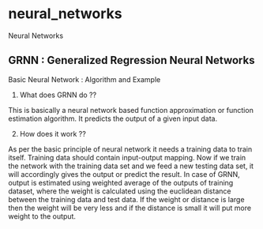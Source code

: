 # neural_networks
Neural Networks

GRNN : Generalized Regression Neural Networks
--------------

Basic Neural Network : Algorithm and Example
1. What does GRNN do ??

This is basically a neural network based function approximation or function estimation algorithm. It predicts the output of a given input data.

2. How does it work ??

As per the basic principle of neural network it needs a training data to train itself. Training data should contain input-output mapping. Now if we train the network with the training data set and  we feed a new testing data set, it will accordingly gives the output or predict the result.
In case of GRNN, output is estimated  using weighted average of the outputs of training dataset, where the weight  is calculated using the euclidean distance between the training data  and   test data. If the weight or distance is large then the weight will be very less and if the distance is small it will put more weight to the output.
